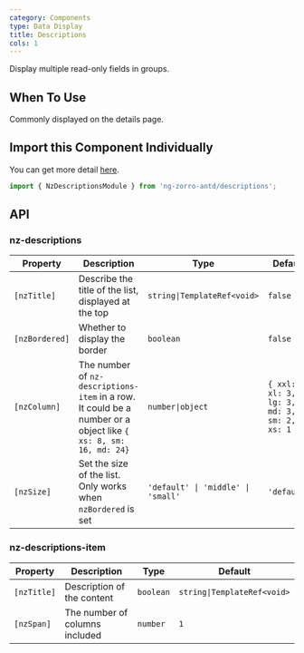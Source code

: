 ```yaml
---
category: Components
type: Data Display
title: Descriptions
cols: 1
---
```


Display multiple read-only fields in groups.

## When To Use

Commonly displayed on the details page.

## Import this Component Individually

You can get more detail [here](/docs/getting-started/en#import-a-component-individually).

```ts
import { NzDescriptionsModule } from 'ng-zorro-antd/descriptions';
```

## API

### nz-descriptions

| Property | Description | Type | Default |
| -------- | ----------- | ---- | ------- |
| `[nzTitle]` | Describe the title of the list, displayed at the top | `string\|TemplateRef<void>` | `false` |
| `[nzBordered]` | Whether to display the border | `boolean` | `false` |
| `[nzColumn]` | The number of `nz-descriptions-item` in a row. It could be a number or a object like `{ xs: 8, sm: 16, md: 24}` | `number\|object` | `{ xxl: 3, xl: 3, lg: 3, md: 3, sm: 2, xs: 1 }` |
| `[nzSize]` | Set the size of the list. Only works when `nzBordered` is set | `'default' \| 'middle' \| 'small'` | `'default'` |

### nz-descriptions-item

| Property | Description | Type | Default |
| -------- | ----------- | ---- | ------- |
| `[nzTitle]` | Description of the content | `boolean` | `string\|TemplateRef<void>` |
| `[nzSpan]` | The number of columns included | `number` | `1` |
